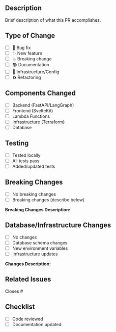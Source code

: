 ## Description

Brief description of what this PR accomplishes.

## Type of Change

- [ ] 🐛 Bug fix
- [ ] ✨ New feature
- [ ] 💥 Breaking change
- [ ] 📚 Documentation
- [ ] 🔧 Infrastructure/Config
- [ ] ♻️ Refactoring

## Components Changed

- [ ] Backend (FastAPI/LangGraph)
- [ ] Frontend (SvelteKit)
- [ ] Lambda Functions
- [ ] Infrastructure (Terraform)
- [ ] Database

## Testing

- [ ] Tested locally
- [ ] All tests pass
- [ ] Added/updated tests

## Breaking Changes

- [ ] No breaking changes
- [ ] Breaking changes (describe below)

**Breaking Changes Description:**


## Database/Infrastructure Changes

- [ ] No changes
- [ ] Database schema changes
- [ ] New environment variables
- [ ] Infrastructure updates

**Changes Description:**


## Related Issues

Closes #

## Checklist

- [ ] Code reviewed
- [ ] Documentation updated

